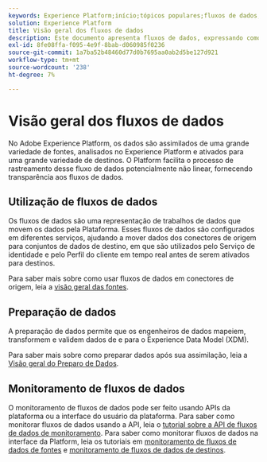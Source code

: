 ```yaml
---
keywords: Experience Platform;início;tópicos populares;fluxos de dados;fluxos de dados;dados;monitoramento;fluxos de dados do monitor;fluxos de dados do monitor;monitor;fluxos de dados de monitoramento;fluxos de dados de monitoramento;fluxo;serviço de fluxo;
solution: Experience Platform
title: Visão geral dos fluxos de dados
description: Este documento apresenta fluxos de dados, expressando como eles são usados no Adobe Experience Platform.
exl-id: 8fe08ffa-f095-4e9f-8bab-d060985f0236
source-git-commit: 1a7ba52b48460d77d0b7695aa0ab2d5be127d921
workflow-type: tm+mt
source-wordcount: '238'
ht-degree: 7%

---
```


# Visão geral dos fluxos de dados

No Adobe Experience Platform, os dados são assimilados de uma grande variedade de fontes, analisados no Experience Platform e ativados para uma grande variedade de destinos. O Platform facilita o processo de rastreamento desse fluxo de dados potencialmente não linear, fornecendo transparência aos fluxos de dados.

## Utilização de fluxos de dados

Os fluxos de dados são uma representação de trabalhos de dados que movem os dados pela Plataforma. Esses fluxos de dados são configurados em diferentes serviços, ajudando a mover dados dos conectores de origem para conjuntos de dados de destino, em que são utilizados pelo Serviço de identidade e pelo Perfil do cliente em tempo real antes de serem ativados para destinos.

Para saber mais sobre como usar fluxos de dados em conectores de origem, leia a [visão geral das fontes](../sources/home.md).

## Preparação de dados

A preparação de dados permite que os engenheiros de dados mapeiem, transformem e validem dados de e para o Experience Data Model (XDM).

Para saber mais sobre como preparar dados após sua assimilação, leia a [Visão geral do Preparo de Dados](../data-prep/home.md).

## Monitoramento de fluxos de dados

O monitoramento de fluxos de dados pode ser feito usando APIs da plataforma ou a interface do usuário da plataforma. Para saber como monitorar fluxos de dados usando a API, leia o [tutorial sobre a API de fluxos de dados de monitoramento](./api/monitor.md). Para saber como monitorar fluxos de dados na interface da Platform, leia os tutoriais em [monitoramento de fluxos de dados de fontes](./ui/monitor-sources.md) e [monitoramento de fluxos de dados de destinos](./ui/monitor-destinations.md).
